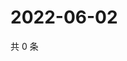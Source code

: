 # 2022-06-02

共 0 条

<!-- BEGIN WEIBO -->
<!-- 最后更新时间 Thu Jun 02 2022 15:14:35 GMT+0800 (China Standard Time) -->

<!-- END WEIBO -->
